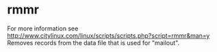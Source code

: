# rmmr
For more information see http://www.citylinux.com/linux/scripts/scripts.php?script=rmmr&man=y
Removes records from the data file that is used for "mailout".
